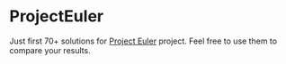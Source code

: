 # ProjectEuler

Just first 70+ solutions for [Project Euler](https://projecteuler.net/) project. Feel free to use them to compare your results.
